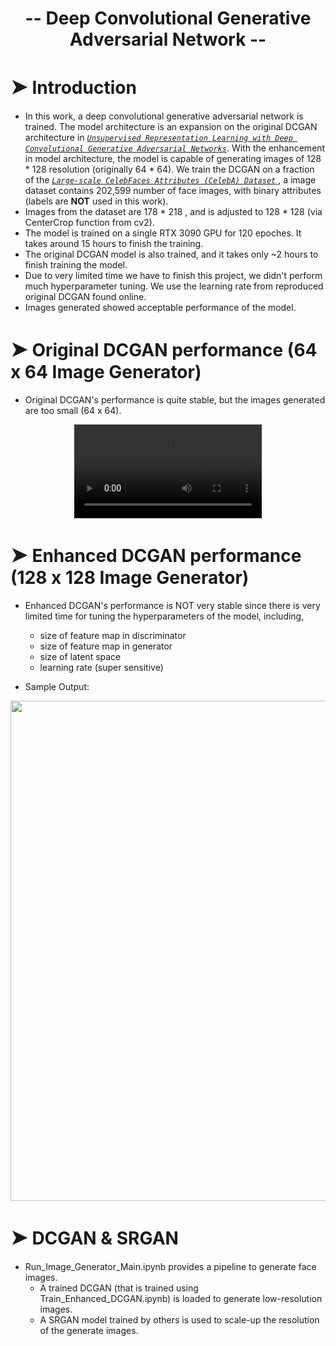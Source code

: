 
# <center> **-- Deep Convolutional Generative Adversarial Network --** </center>


# <font size="6"> &#10148; </font> Introduction

- In this work, a deep convolutional generative adversarial network is trained. The model architecture is an expansion on the original DCGAN architecture in [<em>`Unsupervised Representation Learning with Deep Convolutional Generative Adversarial Networks`</em>](https://arxiv.org/abs/1511.06434). With the enhancement in model architecture, the model is capable of generating images of 128 * 128 resolution (originally 64 * 64). We train the DCGAN on a fraction of the [<em> `Large-scale CelebFaces Attributes (CelebA) Dataset` </em>](https://mmlab.ie.cuhk.edu.hk/projects/CelebA.html), a image dataset contains 202,599 number of face images, with binary attributes (labels are **NOT** used in this work).
- Images from the dataset are 178 * 218 , and is adjusted to 128 * 128 (via CenterCrop function from cv2). 
- The model is trained on a single RTX 3090 GPU for 120 epoches. It takes around 15 hours to finish the training. 
- The original DCGAN model is also trained, and it takes only ~2 hours to finish training the model.
- Due to very limited time we have to finish this project, we didn't perform much hyperparameter tuning. We use the learning rate from reproduced original DCGAN found online.
- Images generated showed acceptable performance of the model.



# <font size="6"> &#10148; </font> Original DCGAN performance (64 x 64 Image Generator)

- Original DCGAN's performance is quite stable, but the images generated are too small (64 x 64).


<div align="center">
    <video src="https://user-images.githubusercontent.com/47986787/227747455-554964bc-b5c2-4182-9693-9b0f4eb0ec10.mov" controls="controls" style="max-width: 900px;"> </video>
</div>


# <font size="6"> &#10148; </font> Enhanced DCGAN performance (128 x 128 Image Generator)

- Enhanced DCGAN's performance is NOT very stable since there is very limited time for tuning the hyperparameters of the model, including, 
    - size of feature map in discriminator
    - size of feature map in generator
    - size of latent space
    - learning rate (super sensitive)

- Sample Output:

<p align="center">
  <img width="800"  src="https://user-images.githubusercontent.com/47986787/167860254-fa45afa3-a81c-41f5-933d-68e460a70dcf.png">
</p>


# <font size="6"> &#10148; </font> DCGAN & SRGAN
- Run_Image_Generator_Main.ipynb provides a pipeline to generate face images.
    - A trained DCGAN (that is trained using Train_Enhanced_DCGAN.ipynb) is loaded to generate low-resolution images.
    - A SRGAN model trained by others is used to scale-up the resolution of the generate images.











